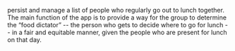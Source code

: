 persist and manage a list of people who regularly go out to lunch together. The main function of the app is to provide a way for the group to determine the “food dictator” -- the person who gets to decide where to go for lunch -- in a fair and equitable manner, given the people who are present for lunch on that day.